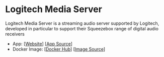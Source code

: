 # Logitech Media Server

Logitech Media Server is a streaming audio server supported by Logitech, developed in particular to support their Squeezebox range of digital audio receivers

- App: [[Website](https://mysqueezebox.com/download)] [[App Source](https://github.com/larsks/docker-image-logitech-media-server)]
- Docker Image: [[Docker Hub](https://hub.docker.com/)] [[Image Source](https://hub.docker.com/r/larsks/logitech-media-server/)]
